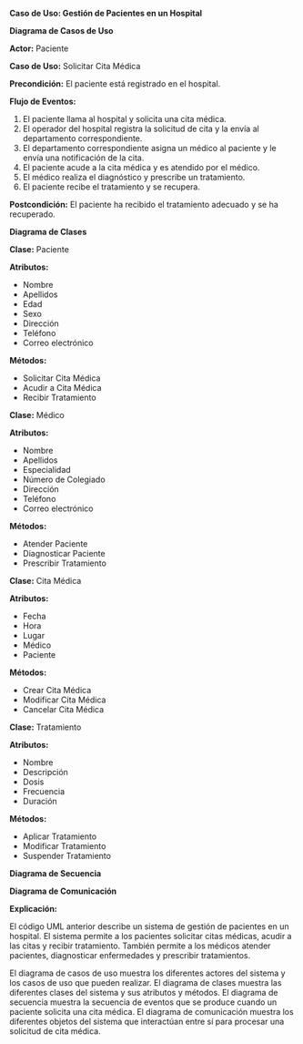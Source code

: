 **Caso de Uso: Gestión de Pacientes en un Hospital**

**Diagrama de Casos de Uso**

**Actor:** Paciente

**Caso de Uso:** Solicitar Cita Médica

**Precondición:** El paciente está registrado en el hospital.

**Flujo de Eventos:**

1. El paciente llama al hospital y solicita una cita médica.
2. El operador del hospital registra la solicitud de cita y la envía al departamento correspondiente.
3. El departamento correspondiente asigna un médico al paciente y le envía una notificación de la cita.
4. El paciente acude a la cita médica y es atendido por el médico.
5. El médico realiza el diagnóstico y prescribe un tratamiento.
6. El paciente recibe el tratamiento y se recupera.

**Postcondición:** El paciente ha recibido el tratamiento adecuado y se ha recuperado.

**Diagrama de Clases**

**Clase:** Paciente

**Atributos:**

* Nombre
* Apellidos
* Edad
* Sexo
* Dirección
* Teléfono
* Correo electrónico

**Métodos:**

* Solicitar Cita Médica
* Acudir a Cita Médica
* Recibir Tratamiento

**Clase:** Médico

**Atributos:**

* Nombre
* Apellidos
* Especialidad
* Número de Colegiado
* Dirección
* Teléfono
* Correo electrónico

**Métodos:**

* Atender Paciente
* Diagnosticar Paciente
* Prescribir Tratamiento

**Clase:** Cita Médica

**Atributos:**

* Fecha
* Hora
* Lugar
* Médico
* Paciente

**Métodos:**

* Crear Cita Médica
* Modificar Cita Médica
* Cancelar Cita Médica

**Clase:** Tratamiento

**Atributos:**

* Nombre
* Descripción
* Dosis
* Frecuencia
* Duración

**Métodos:**

* Aplicar Tratamiento
* Modificar Tratamiento
* Suspender Tratamiento

**Diagrama de Secuencia**

**Diagrama de Comunicación**

**Explicación:**

El código UML anterior describe un sistema de gestión de pacientes en un hospital. El sistema permite a los pacientes solicitar citas médicas, acudir a las citas y recibir tratamiento. También permite a los médicos atender pacientes, diagnosticar enfermedades y prescribir tratamientos.

El diagrama de casos de uso muestra los diferentes actores del sistema y los casos de uso que pueden realizar. El diagrama de clases muestra las diferentes clases del sistema y sus atributos y métodos. El diagrama de secuencia muestra la secuencia de eventos que se produce cuando un paciente solicita una cita médica. El diagrama de comunicación muestra los diferentes objetos del sistema que interactúan entre sí para procesar una solicitud de cita médica.